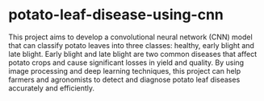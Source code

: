 # potato-leaf-disease-using-cnn
This project aims to develop a convolutional neural network (CNN) model that can classify potato leaves into three classes: healthy, early blight and late blight.
Early blight and late blight are two common diseases that affect potato crops and cause significant losses in yield and quality. 
By using image processing and deep learning techniques, this project can help farmers and agronomists to detect and diagnose potato leaf diseases accurately and efficiently.
